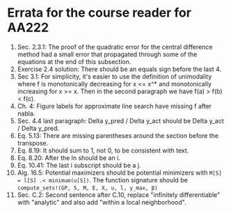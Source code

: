 # Errata for the course reader for AA222

1. Sec. 2.3.1: The proof of the quadratic error for the central difference method had a small error that propagated through some of the equations at the end of this subsection.
1. Exercise 2.4 solution: There should be an equals sign before the last 4.
1. Sec 3.1: For simplicity, it's easier to use the definition of unimodality where f is monotonically decreasing for x <= x^* and monotonically increasing for x >= x. Then in the second paragraph we have f(a) > f(b) < f(c).
1. Ch. 4: Figure labels for approximate line search have missing f after nabla.
1. Sec. 4.4 last paragraph: Delta y_pred / Delta y_act should be Delta y_act / Delta y_pred. 
1. Eq. 5.13: There are missing parentheses around the section before the transpose.
1. Eq. 8.19: It should sum to 1, not 0, to be consistent with text.
1. Eq. 8.20: After the ln should be an i.
1. Eq. 10.41: The last i subscript should be a j.
1. Alg. 16.5: Potential maximizers should be potential minimizers with `M[S] = l[S] .< minimum(u[S])`. The function signature should be `compute_sets!(GP, S, M, E, X, u, l, y_max, β)`
1. Sec. C.2: Second sentence after C.10, replace "infinitely differentiable" with "analytic" and also add "within a local neighborhood".
